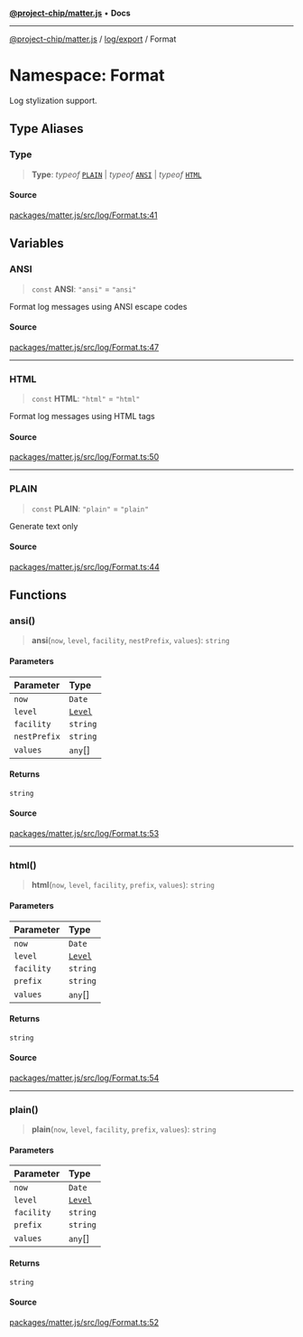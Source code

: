 [**@project-chip/matter.js**](../../../../README.md) • **Docs**

***

[@project-chip/matter.js](../../../../modules.md) / [log/export](../../README.md) / Format

# Namespace: Format

Log stylization support.

## Type Aliases

### Type

> **Type**: *typeof* [`PLAIN`](README.md#plain) \| *typeof* [`ANSI`](README.md#ansi) \| *typeof* [`HTML`](README.md#html)

#### Source

[packages/matter.js/src/log/Format.ts:41](https://github.com/project-chip/matter.js/blob/7a8cbb56b87d4ccf34bec5a9a95ab40a1711324f/packages/matter.js/src/log/Format.ts#L41)

## Variables

### ANSI

> `const` **ANSI**: `"ansi"` = `"ansi"`

Format log messages using ANSI escape codes

#### Source

[packages/matter.js/src/log/Format.ts:47](https://github.com/project-chip/matter.js/blob/7a8cbb56b87d4ccf34bec5a9a95ab40a1711324f/packages/matter.js/src/log/Format.ts#L47)

***

### HTML

> `const` **HTML**: `"html"` = `"html"`

Format log messages using HTML tags

#### Source

[packages/matter.js/src/log/Format.ts:50](https://github.com/project-chip/matter.js/blob/7a8cbb56b87d4ccf34bec5a9a95ab40a1711324f/packages/matter.js/src/log/Format.ts#L50)

***

### PLAIN

> `const` **PLAIN**: `"plain"` = `"plain"`

Generate text only

#### Source

[packages/matter.js/src/log/Format.ts:44](https://github.com/project-chip/matter.js/blob/7a8cbb56b87d4ccf34bec5a9a95ab40a1711324f/packages/matter.js/src/log/Format.ts#L44)

## Functions

### ansi()

> **ansi**(`now`, `level`, `facility`, `nestPrefix`, `values`): `string`

#### Parameters

| Parameter | Type |
| :------ | :------ |
| `now` | `Date` |
| `level` | [`Level`](../../enumerations/Level.md) |
| `facility` | `string` |
| `nestPrefix` | `string` |
| `values` | `any`[] |

#### Returns

`string`

#### Source

[packages/matter.js/src/log/Format.ts:53](https://github.com/project-chip/matter.js/blob/7a8cbb56b87d4ccf34bec5a9a95ab40a1711324f/packages/matter.js/src/log/Format.ts#L53)

***

### html()

> **html**(`now`, `level`, `facility`, `prefix`, `values`): `string`

#### Parameters

| Parameter | Type |
| :------ | :------ |
| `now` | `Date` |
| `level` | [`Level`](../../enumerations/Level.md) |
| `facility` | `string` |
| `prefix` | `string` |
| `values` | `any`[] |

#### Returns

`string`

#### Source

[packages/matter.js/src/log/Format.ts:54](https://github.com/project-chip/matter.js/blob/7a8cbb56b87d4ccf34bec5a9a95ab40a1711324f/packages/matter.js/src/log/Format.ts#L54)

***

### plain()

> **plain**(`now`, `level`, `facility`, `prefix`, `values`): `string`

#### Parameters

| Parameter | Type |
| :------ | :------ |
| `now` | `Date` |
| `level` | [`Level`](../../enumerations/Level.md) |
| `facility` | `string` |
| `prefix` | `string` |
| `values` | `any`[] |

#### Returns

`string`

#### Source

[packages/matter.js/src/log/Format.ts:52](https://github.com/project-chip/matter.js/blob/7a8cbb56b87d4ccf34bec5a9a95ab40a1711324f/packages/matter.js/src/log/Format.ts#L52)
